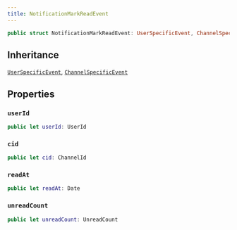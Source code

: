 ```yaml
---
title: NotificationMarkReadEvent
---
```


``` swift
public struct NotificationMarkReadEvent: UserSpecificEvent, ChannelSpecificEvent 
```

## Inheritance

[`UserSpecificEvent`](user-specific-event), [`ChannelSpecificEvent`](channel-specific-event)

## Properties

### `userId`

``` swift
public let userId: UserId
```

### `cid`

``` swift
public let cid: ChannelId
```

### `readAt`

``` swift
public let readAt: Date
```

### `unreadCount`

``` swift
public let unreadCount: UnreadCount
```
